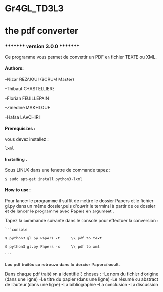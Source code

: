 # Gr4GL_TD3L3
# the pdf converter 
### ******* version 3.0.0 *******
Ce programme vous permet de convertir un PDF en fichier TEXTE ou XML.
#### Authors:
-Nizar REZAIGUI (SCRUM Master)

-Thibaut CHASTELLIERE

-Florian FEUILLEPAIN

-Zinedine MAKHLOUF

-Hafsa LAACHIRI

#### Prerequisites :
vous devez installez :
```console
lxml
```
#### Installing :
Sous LINUX dans une fenetre de commande tapez :
````console
$ sudo apt-get install python3-lxml
````
#### How to use :
Pour lancer le programme il suffit de mettre le dossier Papers et le fichier gl.py dans un même dossier,puis d'ouvrir le terminal à partir de ce dossier et de lancer le programme avec Papers en argument .

Tapez la commande suivante dans le console pour effectuer la conversion :

    ```console

    $ python3 gl.py Papers -t     \\ pdf to text

    $ python3 gl.py Papers -x     \\ pdf to xml

    ```
   
Les pdf traités se retrouve dans le dossier Papers/result.

Dans chaque pdf traité on a identifié 3 choses : 
  -Le nom du fichier d’origine (dans une ligne)
  -Le titre du papier (dans une ligne)
  -Le résumé ou abstract de l’auteur (dans une ligne)
  -La bibliographie 
  -La conclusion
  -La discussion


